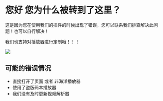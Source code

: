 # 您好 您为什么被转到了这里？

这是因为您在使用我们的插件的时候出现了错误，您可以联系我们排查解决此问题！也可以自行解决！

我们也支持对播放器进行定制哦！！！

![](https://img.shields.io/badge/QQ-931546838-blue)

## 可能的错误情况

- 直接打开了页面 或者 非海洋播放器
- 使用了盗版码本播放器
- 我们没有及时更新视频解析器
